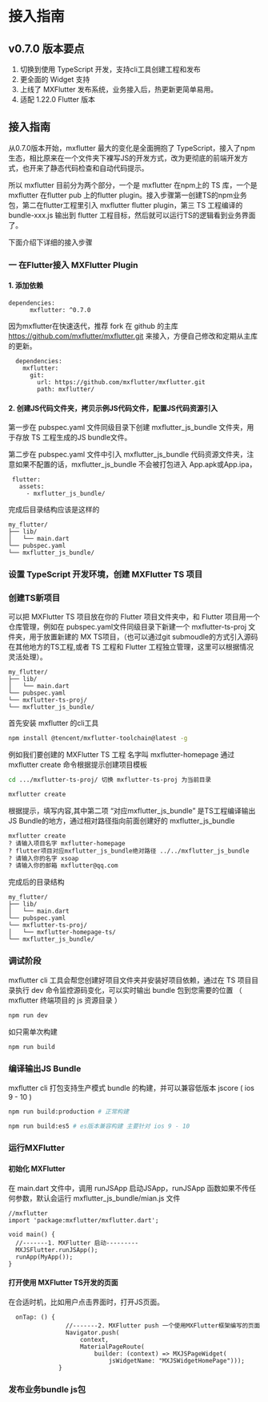 # 接入指南

## v0.7.0 版本要点
1. 切换到使用 TypeScript 开发，支持cli工具创建工程和发布
2. 更全面的 Widget 支持
3. 上线了 MXFlutter 发布系统，业务接入后，热更新更简单易用。
4. 适配 1.22.0 Flutter 版本

## 接入指南


从0.7.0版本开始，mxflutter 最大的变化是全面拥抱了 TypeScript，接入了npm生态，相比原来在一个文件夹下裸写JS的开发方式，改为更彻底的前端开发方式，也开来了静态代码检查和自动代码提示。

所以 mxflutter 目前分为两个部分，一个是 mxflutter 在npm上的 TS 库，一个是 mxflutter 在flutter pub 上的flutter plugin。接入步骤第一创建TS的npm业务包，第二在flutter工程里引入 mxflutter flutter plugin，第三 TS 工程编译的bundle-xxx.js 输出到 flutter 工程目标，然后就可以运行TS的逻辑看到业务界面了。

下面介绍下详细的接入步骤

### 一 在Flutter接入 MXFlutter Plugin

#### 1. 添加依赖


```
dependencies:
      mxflutter: ^0.7.0
```


因为mxflutter在快速迭代，推荐 fork 在 github 的主库 https://github.com/mxflutter/mxflutter.git 来接入，方便自己修改和定期从主库的更新。

```
  dependencies:
    mxflutter:
      git:
        url: https://github.com/mxflutter/mxflutter.git
        path: mxflutter/

```

#### 2. 创建JS代码文件夹，拷贝示例JS代码文件，配置JS代码资源引入

第一步在 pubspec.yaml 文件同级目录下创建 mxflutter_js_bundle 文件夹，用于存放 TS 工程生成的JS bundle文件。


第二步在 pubspec.yaml 文件中引入 mxflutter_js_bundle 代码资源文件夹，注意如果不配置的话，mxflutter_js_bundle 不会被打包进入 App.apk或App.ipa，

```
 flutter:
   assets:
     - mxflutter_js_bundle/

```


完成后目录结构应该是这样的

```
my_flutter/
├── lib/
│   └── main.dart
└── pubspec.yaml
└── mxflutter_js_bundle/
```
### 设置 TypeScript 开发环境，创建 MXFlutter TS 项目



### 创建TS新项目

可以把 MXFlutter TS 项目放在你的 Flutter 项目文件夹中，和 Flutter 项目用一个仓库管理，例如在 pubspec.yaml文件同级目录下新建一个 mxflutter-ts-proj 文件夹，用于放置新建的 MX TS项目，（也可以通过git submoudle的方式引入源码在其他地方的TS工程,或者 TS 工程和 Flutter 工程独立管理，这里可以根据情况灵活处理）。

```
my_flutter/
├── lib/
│   └── main.dart
└── pubspec.yaml
└── mxflutter-ts-proj/
└── mxflutter_js_bundle/

```

首先安装 mxflutter 的cli工具

```bash
npm install @tencent/mxflutter-toolchain@latest -g
```


例如我们要创建的 MXFlutter TS 工程 名字叫 mxflutter-homepage 通过mxflutter create 命令根据提示创建项目模板

```bash
cd .../mxflutter-ts-proj/ 切换 mxflutter-ts-proj 为当前目录

mxflutter create
```
根据提示，填写内容,其中第二项 “对应mxflutter_js_bundle” 是TS工程编译输出JS Bundle的地方，通过相对路径指向前面创建好的 mxflutter_js_bundle

```bash
mxflutter create
? 请输入项目名字 mxflutter-homepage
? flutter项目对应mxflutter_js_bundle绝对路径 ../../mxflutter_js_bundle  
? 请输入你的名字 xsoap
? 请输入你的邮箱 mxflutter@qq.com

```

完成后的目录结构

```
my_flutter/
├── lib/
│   └── main.dart
└── pubspec.yaml
└── mxflutter-ts-proj/
│   └── mxflutter-homepage-ts/
└── mxflutter_js_bundle/

```

### 调试阶段

mxflutter cli 工具会帮您创建好项目文件夹并安装好项目依赖，通过在 TS 项目目录执行 dev 命令监控源码变化，可以实时输出 bundle 包到您需要的位置 （ mxflutter 终端项目的 js 资源目录 ）

```bash
npm run dev
```

如只需单次构建

```bash
npm run build 
```


### 编译输出JS Bundle

mxflutter cli 打包支持生产模式 bundle 的构建，并可以兼容低版本 jscore ( ios 9 - 10 )

```bash
npm run build:production # 正常构建

npm run build:es5 # es版本兼容构建 主要针对 ios 9 - 10
```

### 运行MXFlutter


#### 初始化 MXFlutter

在 main.dart 文件中，调用 runJSApp 启动JSApp，runJSApp 函数如果不传任何参数，默认会运行 mxflutter_js_bundle/mian.js 文件


```
//mxflutter
import 'package:mxflutter/mxflutter.dart';

void main() {
  //-------1. MXFlutter 启动---------
  MXJSFlutter.runJSApp();
  runApp(MyApp());
}

```

#### 打开使用 MXFlutter TS开发的页面

在合适时机，比如用户点击界面时，打开JS页面。



```
  onTap: () {
                //-------2. MXFlutter push 一个使用MXFlutter框架编写的页面
                Navigator.push(
                    context,
                    MaterialPageRoute(
                        builder: (context) => MXJSPageWidget(
                            jsWidgetName: "MXJSWidgetHomePage")));
              }

```

### 发布业务bundle js包







